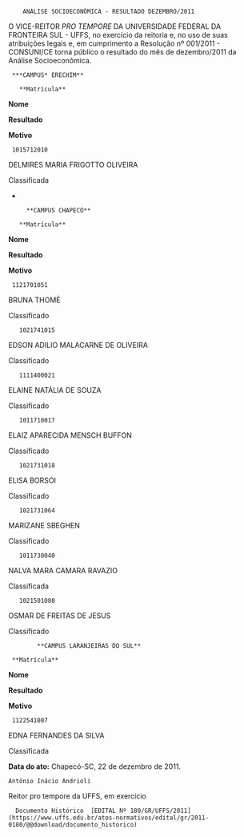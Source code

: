         ANÁLISE SOCIOECONÔMICA - RESULTADO DEZEMBRO/2011  

O VICE-REITOR *PRO TEMPORE* DA UNIVERSIDADE FEDERAL DA FRONTEIRA SUL - UFFS, no exercício da reitoria e, no uso de suas atribuições legais e, em cumprimento a Resolução nº 001/2011 - CONSUNI/CE torna público o resultado do mês de dezembro/2011 da Análise Socioeconômica.

     ***CAMPUS* ERECHIM**

       **Matrícula**

   **Nome**

   **Resultado**

   **Motivo**

     1015712010

   DELMIRES MARIA FRIGOTTO OLIVEIRA

   Classificada

   -

         **CAMPUS CHAPECÓ**

       **Matrícula**

   **Nome**

   **Resultado**

   **Motivo**

     1121701051

   BRUNA THOMÉ 

   Classificado

       1021741015

   EDSON ADILIO MALACARNE DE OLIVEIRA

   Classificado

       1111400021

   ELAINE NATÁLIA DE SOUZA

   Classificado

       1011710017

   ELAIZ APARECIDA MENSCH BUFFON

   Classificado

       1021731018

   ELISA BORSOI 

   Classificado

       1021731064

   MARIZANE SBEGHEN 

   Classificado

       1011730040

   NALVA MARA CAMARA RAVAZIO

   Classificada

       1021501080

   OSMAR DE FREITAS DE JESUS

   Classificado

            **CAMPUS LARANJEIRAS DO SUL**

     **Matrícula**

   **Nome**

   **Resultado**

   **Motivo**

     1122541007

   EDNA FERNANDES DA SILVA

   Classificada

        

   **Data do ato:** Chapecó-SC, 22 de dezembro de 2011.   
 

    Antônio Inácio Andrioli   
 Reitor pro tempore da UFFS, em exercício 

      Documento Histórico  [EDITAL Nº 180/GR/UFFS/2011](https://www.uffs.edu.br/atos-normativos/edital/gr/2011-0180/@@download/documento_historico)     
      